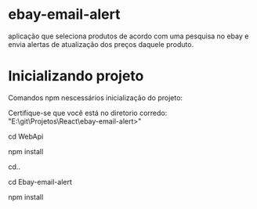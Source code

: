 # ebay-email-alert
aplicação que seleciona produtos de acordo com uma pesquisa no ebay e envia alertas de atualização dos preços daquele produto.


# Inicializando projeto

Comandos npm nescessários inicialização do projeto:
  
  Certifique-se que você está no diretorio corredo: "E:\git\Projetos\React\ebay-email-alert>"
  
  cd WebApi
	
  npm install
  
  cd..
  
  cd Ebay-email-alert
	
  npm install
  
  
  
  
  
  


